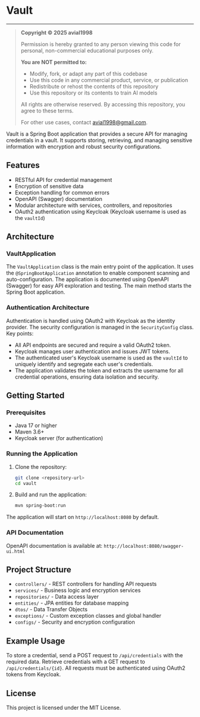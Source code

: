 # Vault

---

> **Copyright © 2025 avial1998**
>
> Permission is hereby granted to any person viewing this code for personal, non-commercial educational purposes only.
>
> **You are NOT permitted to:**
> - Modify, fork, or adapt any part of this codebase
> - Use this code in any commercial product, service, or publication
> - Redistribute or rehost the contents of this repository
> - Use this repository or its contents to train AI models
>
> All rights are otherwise reserved. By accessing this repository, you agree to these terms.
>
> For other use cases, contact avial1998@gmail.com.

Vault is a Spring Boot application that provides a secure API for managing credentials in a vault. It supports storing, retrieving, and managing sensitive information with encryption and robust security configurations.

## Features
- RESTful API for credential management
- Encryption of sensitive data
- Exception handling for common errors
- OpenAPI (Swagger) documentation
- Modular architecture with services, controllers, and repositories
- OAuth2 authentication using Keycloak (Keycloak username is used as the `vaultId`)

## Architecture

### VaultApplication
The `VaultApplication` class is the main entry point of the application. It uses the `@SpringBootApplication` annotation to enable component scanning and auto-configuration. The application is documented using OpenAPI (Swagger) for easy API exploration and testing. The main method starts the Spring Boot application.

### Authentication Architecture
Authentication is handled using OAuth2 with Keycloak as the identity provider. The security configuration is managed in the `SecurityConfig` class. Key points:
- All API endpoints are secured and require a valid OAuth2 token.
- Keycloak manages user authentication and issues JWT tokens.
- The authenticated user's Keycloak username is used as the `vaultId` to uniquely identify and segregate each user's credentials.
- The application validates the token and extracts the username for all credential operations, ensuring data isolation and security.

## Getting Started

### Prerequisites
- Java 17 or higher
- Maven 3.6+
- Keycloak server (for authentication)

### Running the Application

1. Clone the repository:
   ```sh
   git clone <repository-url>
   cd vault
   ```
2. Build and run the application:
   ```sh
   mvn spring-boot:run
   ```

The application will start on `http://localhost:8080` by default.

### API Documentation
OpenAPI documentation is available at: `http://localhost:8080/swagger-ui.html`

## Project Structure
- `controllers/` - REST controllers for handling API requests
- `services/` - Business logic and encryption services
- `repositories/` - Data access layer
- `entities/` - JPA entities for database mapping
- `dtos/` - Data Transfer Objects
- `exceptions/` - Custom exception classes and global handler
- `configs/` - Security and encryption configuration

## Example Usage
To store a credential, send a POST request to `/api/credentials` with the required data. Retrieve credentials with a GET request to `/api/credentials/{id}`. All requests must be authenticated using OAuth2 tokens from Keycloak.

## License
This project is licensed under the MIT License.
